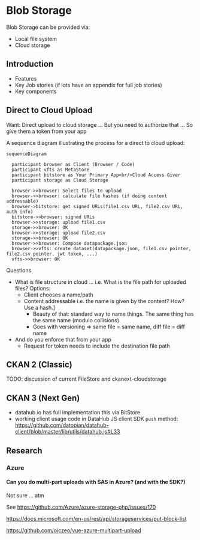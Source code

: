 # Blob Storage

Blob Storage can be provided via:

* Local file system
* Cloud storage


## Introduction

* Features
* Key Job stories (if lots have an appendix for full job stories)
* Key components


## Direct to Cloud Upload

Want: Direct upload to cloud storage ... But you need to authorize that ... So give them a token from your app

A sequence diagram illustrating the process for a direct to cloud upload:

```mermaid
sequenceDiagram

  participant browser as Client (Browser / Code)
  participant vfts as MetaStore
  participant bitstore as Your Primary App<br/>Cloud Access Giver
  participant storage as Cloud Storage
  
  browser->>browser: Select files to upload
  browser->>browser: calculate file hashes (if doing content addressable)
  browser->bitstore: get signed URLs(file1.csv URL, file2.csv URL, auth info)
  bitstore->>browser: signed URLs
  browser->>storage: upload file1.csv
  storage->>browser: OK
  browser->>storage: upload file2.csv
  storage->>browser: OK
  browser->>browser: Compose datapackage.json
  browser->>vfts: create dataset(datapackage.json, file1.csv pointer, file2.csv pointer, jwt token, ...)
  vfts->>browser: OK
```

Questions

* What is file structure in cloud ... i.e. What is the file path for uploaded files? Options:
  * Client chooses a name/path
  * Content addressable i.e. the name is given by the content? How? Use a hash.]
    * Beauty of that: standard way to name things. The same thing has the same name (modulo collisions)
    * Goes with versioning => same file = same name, diff file = diff name
* And do you enforce that from your app
  * Request for token needs to include the destination file path

## CKAN 2 (Classic)

TODO: discussion of current FileStore and ckanext-cloudstorage

## CKAN 3 (Next Gen)

* datahub.io has full implementation this via BitStore
* working client usage code in DataHub JS client SDK `push` method: https://github.com/datopian/datahub-client/blob/master/lib/utils/datahub.js#L33

## Research

### Azure

#### Can you do multi-part uploads with SAS in Azure? (and with the SDK?)

Not sure ... atm

See https://github.com/Azure/azure-storage-php/issues/170

https://docs.microsoft.com/en-us/rest/api/storageservices/put-block-list

https://github.com/ojczeo/vue-azure-multipart-upload

